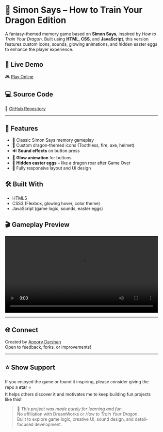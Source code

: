 # 🐉 Simon Says – How to Train Your Dragon Edition

A fantasy-themed memory game based on **Simon Says**, inspired by *How to Train Your Dragon*. Built using **HTML**, **CSS**, and **JavaScript**, this version features custom icons, sounds, glowing animations, and hidden easter eggs to enhance the player experience.

## 🔗 Live Demo

🎮 [Play Online](https://apoorvdarshan.github.io/simon-says)

## 💻 Source Code

📂 [GitHub Repository](https://github.com/apoorvdarshan/simon-says)

---

## 🎯 Features

- 🧠 Classic Simon Says memory gameplay  
- 🎨 Custom dragon-themed icons (Toothless, fire, axe, helmet)  
- 🔊 **Sound effects** on button press  
- 🌟 **Glow animation** for buttons  
- 🐉 **Hidden easter eggs** – like a dragon roar after Game Over  
- 📱 Fully responsive layout and UI design

## 🛠️ Built With

- HTML5  
- CSS3 (Flexbox, glowing hover, color theme)  
- JavaScript (game logic, sounds, easter eggs)

## 🎬 Gameplay Preview

<video src="tutorial.mp4" controls width="100%"></video>

---

## 🌐 Connect

Created by [Apoorv Darshan](https://github.com/apoorvdarshan)  
Open to feedback, forks, or improvements!

---

## ⭐ Show Support

If you enjoyed the game or found it inspiring, please consider giving the repo a **star** ⭐  
It helps others discover it and motivates me to keep building fun projects like this!

> 🧠 *This project was made purely for learning and fun.*  
> No affiliation with DreamWorks or *How to Train Your Dragon*.  
> Built to explore game logic, creative UI, sound design, and detail-focused development.
